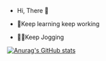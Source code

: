 - Hi, There 👋

- 🌱Keep learning keep working 
- 🏃‍♂️Keep Jogging

[![Anurag's GitHub stats](https://github-readme-stats.vercel.app/api?username=WhoJave)](https://github.com/anuraghazra/github-readme-stats)
